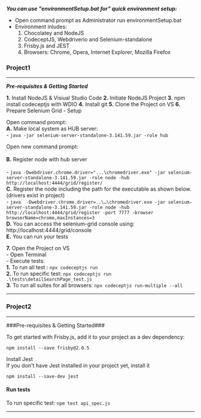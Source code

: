 ***You can use "environmentSetup.bat for" quick environment setup:***
- Open command prompt as Administrator run environmentSetup.bat
- Environment inludes:
    1. Chocolatey and NodeJS
    2. CodeceptJS, Webdriverio and Selenium-standalone
    3. Frisby.js and JEST
    4. Browsers: Chrome, Opera, Internet Explorer, Mozilla Firefox

### Project1 
---
***Pre-requisites & Getting Started***

**1.** Install NodeJS & Visiual Studio Code
**2.** Initiate NodeJS Project
**3.** npm install codeceptjs with WDIO
**4.** Install git
**5.** Clone the Project on VS
**6.** Prepare Selenium Grid - Setup  

Open command prompt:  
             **A.** Make local system as HUB server:     
                 - ``` java -jar selenium-server-standalone-3.141.59.jar -role hub ``` 

Open new command prompt:<br>    				 
             **B.** Register node with hub server<br>    
                 - ```java -Dwebdriver.chrome.driver="...\chromedriver.exe" -jar selenium-server-standalone-3.141.59.jar -role node -hub http://localhost:4444/grid/register/```          
             **C.** Register the node including the path for the executable as shown below.(drivers exist in project)    
                 - ```java  -Dwebdriver.chrome.driver=..\…\chromedriver.exe -jar selenium-server-standalone-3.141.59.jar -role node -hub http://localhost:4444/grid/register -port 7777 -browser browserName=chrome,maxInstances=3```   
             **D.** You can access the selenium-grid console using: http://localhost:4444/grid/console       
             **E.** You can run your tests  

**7.** Open the Project on VS     
     - Open Terminal    
        - Execute tests:    
             **1.** To run all test : ``` npx codeceptjs run  ```    
             **2.** To run specific test: ``` npx codeceptjs run .\tests\detailSearchPage_test.js     ```    
             **3.** To run all suites for all browsers: ``` npx codeceptjs run-multiple --all  ```    

----

### Project2 
---
###Pre-requisites & Getting Started###

To get started with Frisby.js, add it to your project as a dev dependency:  

```npm install --save frisby@2.0.5```  

Install Jest  
If you don't have Jest installed in your project yet, install it  

```npm install --save-dev jest```

#### Run tests ####

To run specific test: ```npm test api_spec.js```

----
